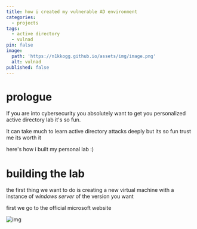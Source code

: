 ```yaml
---
title: how i created my vulnerable AD environment
categories:
  - projects
tags:
  - active directory
  - vulnad
pin: false
image:
  path: 'https://n1kkogg.github.io/assets/img/image.png'
  alt: vulnad
published: false
---
```


# prologue

If you are into cybersecurity you absolutely want to get you personalized active directory lab it's so fun.


It can take much to learn active directory attacks deeply but its so fun trust me its worth it

here's how i built my personal lab :)

# building the lab

the first thing we want to do is creating a new virtual machine with a instance of *windows server* of the version you want 

first we go to the official microsoft website

![img](https://n1kkogg.github.io/assets/img/win10server.PNG)